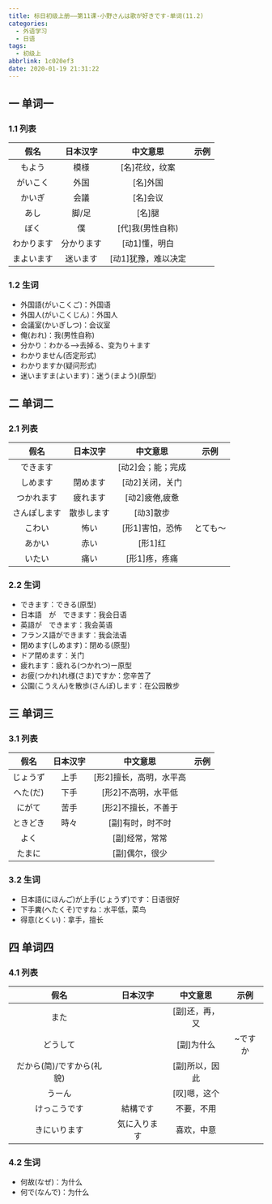 ```yaml
---
title: 标日初级上册——第11课-小野さんは歌が好きです-单词(11.2)
categories:
  - 外语学习
  - 日语
tags:
  - 初级上
abbrlink: 1c020ef3
date: 2020-01-19 21:31:22
---
```

## 一 单词一

### 1.1 列表

|    假名    |  日本汉字  |      中文意思       | 示例 |
| :--------: | :--------: | :-----------------: | :--: |
|   もよう   |    模様    |   [名]花纹，纹案    |      |
|  がいこく  |    外国    |      [名]外国       |      |
|   かいぎ   |    会議    |      [名]会议       |      |
|    あし    |   脚/足    |       [名]腿        |      |
|    ぼく    |     僕     |  [代]我(男性自称)   |      |
| わかります | 分かります |    [动1]懂，明白    |      |
| まよいます |  迷います  | [动1]犹豫，难以决定 |      |

<!--more-->

### 1.2 生词

* 外国語(がいこくご)：外国语
* 外国人(がいこくじん)：外国人
* 会議室(かいぎしつ)：会议室
* 俺(おれ)：我(男性自称)
* 分かり：わかる—>去掉る、变为り＋ます
* わかりません(否定形式)
* わかりますか(疑问形式)
* 迷いますま(よいます)：迷う(まよう)(原型)

## 二 单词二

### 2.1 列表

|     假名     |  日本汉字  |     中文意思      |   示例   |
| :----------: | :--------: | :---------------: | :------: |
|   できます   |            | [动2]会；能；完成 |          |
|   しめます   |  閉めます  |  [动2]关闭，关门  |          |
|  つかれます  |  疲れます  |  [动2]疲倦,疲惫   |          |
| さんぽします | 散歩します |     [动3]散步     |          |
|    こわい    |    怖い    |  [形1]害怕，恐怖  | とても～ |
|    あかい    |    赤い    |      [形1]红      |          |
|    いたい    |    痛い    |   [形1]疼，疼痛   |          |

### 2.2 生词

* できます：できる(原型)
* 日本語　が　できます：我会日语
* 英語が　できます：我会英语
* フランス語ができます：我会法语
* 閉めます(しめます)：閉める(原型)
* ドア閉めます：关门
* 疲れます：疲れる(つかれつ)ー原型
* お疲(つかれ)れ様(さま)ですか：您辛苦了
* 公園(こうえん)を散歩(さんぽ)します：在公园散步

## 三 单词三

### 3.1 列表

|   假名   | 日本汉字 |        中文意思         | 示例 |
| :------: | :------: | :---------------------: | :--: |
| じょうず |   上手   | [形2]擅长，高明，水平高 |      |
| へた(だ) |   下手   |   [形2]不高明，水平低   |      |
|  にがて  |   苦手   |   [形2]不擅长，不善于   |      |
| ときどき |   時々   |    [副]有时，时不时     |      |
|   よく   |          |     [副]经常，常常      |      |
|  たまに  |          |     [副]偶尔，很少      |      |

### 3.2 生词

* 日本語(にほんご)が上手(じょうず)です：日语很好
* 下手糞(へたくそ)ですね：水平低，菜鸟
* 得意(とくい)：拿手，擅长

## 四 单词四

### 4.1 列表

|           假名            |   日本汉字   |    中文意思    |  示例   |
| :-----------------------: | :----------: | :------------: | :-----: |
|           また            |              | [副]还，再，又 |         |
|         どうして          |              |   [副]为什么   | ~ですか |
| だから(简)/ですから(礼貌) |              | [副]所以，因此 |         |
|          うーん           |              |  [叹]嗯，这个  |         |
|       けっこうです        |   結構です   |   不要，不用   |         |
|       きにいります        | 気に入ります |   喜欢，中意   |         |

### 4.2 生词

* 何故(なぜ)：为什么
* 何で(なんで)：为什么